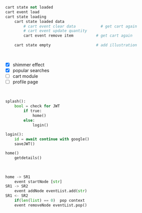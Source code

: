 ```python
cart state not loaded
cart event load
cart state loading
    cart state loaded data
        # cart event clear data           # get cart again
        # cart event update quantity
        cart event remove item          # get cart again
        
    cart state empty                    # add illustration
```
<br>

- [x] shimmer effect
- [x] popular searches
- [ ] cart module
- [ ] profile page

<br>

```python
splash():
    bool = check for JWT
	    if true:
            home()
        else:
            login()
        
login():
    id = await continue with google()
    saveJWT()

home()
    getdetails()
```
<br>

```python
home -> SR1
    event startNode [str]
SR1 -> SR2
    event addNode eventList.add(str)
SR1 <- SR2
    if(len(list) == 0)  pop context
    event removeNode eventList.pop()
```
